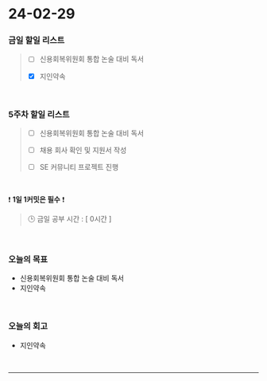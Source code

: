 # 24-02-29
### 금일 할일 리스트
> - [ ]  신용회복위원회 통합 논술 대비 독서
>
> - [x]  지인약속

<br/>

### 5주차 할일 리스트  
> - [ ]  신용회복위원회 통합 논술 대비 독서
>
> - [ ]  채용 회사 확인 및 지원서 작성
>
> - [ ]  SE 커뮤니티 프로젝트 진행

<br/>

❗ **1일 1커밋은 필수** ❗
> 🕒 금일 공부 시간 : [ 0시간 ]

<br/>

### 오늘의 목표
- 신용회복위원회 통합 논술 대비 독서
- 지인약속

<br>

### 오늘의 회고
- 지인약속


<br/>

------------  
